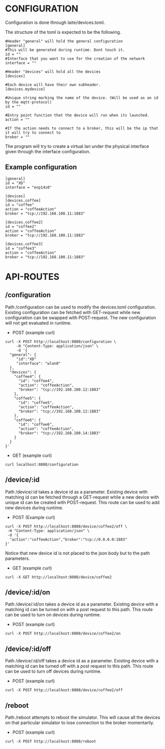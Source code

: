 # CONFIGURATION

Configuration is done through laite/devices.toml.

The structure of the toml is expected to be the following.

```
#Header "general" will hold the general configuration
[general]
#This will be generated during runtime. Dont touch it.
id = "" 
#Interface that you want to use for the creation of the network
interface = ""  

#Header "devices" will hold all the devices 
[devices]

#Each device will have their own subheader.
[devices.mydevice]

#Unique string marking the name of the device. (Will be used as an id by the mqtt-protocol)
id = "" 

#Entry point function that the device will run when its launched.
action = ""

#If the action needs to connect to a broker, this will be the ip that it will try to connect to
broker = ""
```

The program will try to create a virtual lan under the physical interface given through the interface configuration.


## Example configuration

```
[general]
id = "XD"
interface = "enp14s0" 

[devices]
[devices.coffee]
id = "coffee"
action = "coffeeAction"
broker = "tcp://192.168.100.11:1883"

[devices.coffee2]
id = "coffee2"
action = "coffeeAction"
broker = "tcp://192.168.100.11:1883"

[devices.coffee3]
id = "coffee3"
action = "coffeeAction"
broker = "tcp://192.168.100.11:1883"
```


# API-ROUTES

## /configuration

Path /configuration can be used to modify the devices.toml configuration.
Existing configuration can be fetched with GET-request while new configuration can be swapped with POST-request. The new configuration will not get evaluated in runtime.

* POST (example curl)
```
curl -X POST http://localhost:8080/configuration \
     -H "Content-Type: application/json" \
     -d '{
  "general": {
     "id":"XD"
     "interface": "wlan0"
  },
  "devices": {
    "coffee4": {
      "id": "coffee4",
      "action": "coffeeAction",
      "broker": "tcp://192.168.100.12:1883"
    },
    "coffee5": {
      "id": "coffee5",
      "action": "coffeeAction",
      "broker": "tcp://192.168.100.12:1883"
    },
    "coffee6": {
      "id": "coffee6",
      "action": "coffeeAction",
      "broker": "tcp://192.168.100.14:1883"
    }
  }
}'
```
* GET (example curl)

``` 
curl localhost:8080/configuration
```
## /device/:id
 
Path /device/:id takes a device id as a parameter. Existing device with matching id can be fetched through a GET-request while a new device with unique id can be created with POST-request. This route can be used to add new devices during runtime.

* POST (Example curl)

``` 
curl -X POST http://localhost:8080/device/coffee2/off \
 -H "Content-Type: application/json" \
 -d '{
  "action":"coffeeAction","broker":"tcp://0.0.0.0:1883"
}'
``` 
Notice that new device id is not placed to the json body but to the path parameters.

* GET (example curl)
  
```
curl -X GET http://localhost:8080/device/coffee2
```


## /device/:id/on

Path /device/:id/on takes a device id as a parameter. Existing device with a matching id can be turned on with a post request to this path. This route can be used to turn on devices during runtime.

* POST (example curl)
```
curl -X POST http://localhost:8080/device/coffee2/on
```

## /device/:id/off

Path /device/:id/off takes a device id as a parameter. Existing device with a matching id can be turned off with a post request to this path. This route can be used to turn off devices during runtime.

* POST (example curl)
```
curl -X POST http://localhost:8080/device/coffee2/off
```

## /reboot

Path /reboot attempts to reboot the simulator.
This will cause all the devices on that particular simulator to lose connection to the broker momentarily.

* POST (example curl)
```
curl -X POST http://localhost:8080/reboot
```

